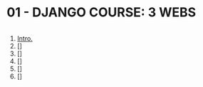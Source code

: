 ###### ######
# 01 - DJANGO COURSE: 3 WEBS
###### ######

01. [Intro.](https://github.com/Nouvellie/django/tree/django/01%20-%20django%20course:%203%20webs/01%20-%20intro/01%20-%20start)
02. []
03. []
04. []
05. []
06. []